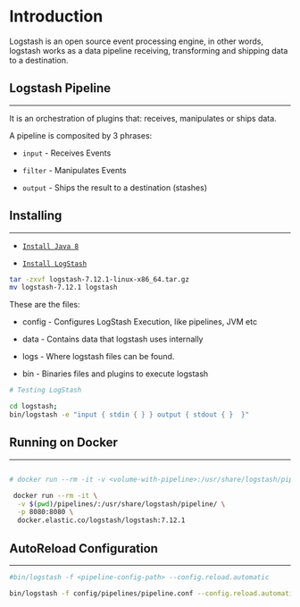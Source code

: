 # Introduction

Logstash is an open source event processing engine, in other words, logstash works as a data pipeline receiving, transforming and shipping data to a destination.

## Logstash Pipeline
---

It is an orchestration of plugins that: receives, manipulates or ships data.

A pipeline is composited by 3 phrases:

- `input` - Receives Events

- `filter` - Manipulates Events

- `output` - Ships the result to a destination (stashes)

## Installing
---

 - [`Install Java 8`](https://www.oracle.com/java/technologies/javase-downloads.html)

 - [`Install LogStash`](https://www.elastic.co/downloads/logstash)

 ```bash
tar -zxvf logstash-7.12.1-linux-x86_64.tar.gz
mv logstash-7.12.1 logstash
 ```

 These are the files:

 - config - Configures LogStash Execution, like pipelines, JVM etc
 
 - data - Contains data that logstash uses internally
 
 - logs - Where logstash files can be found.

 - bin - Binaries files and plugins to execute logstash

 ```bash
 # Testing LogStash

 cd logstash;
 bin/logstash -e "input { stdin { } } output { stdout { }  }"
 ```

 ## Running on Docker
 ---
```bash

# docker run --rm -it -v <volume-with-pipeline>:/usr/share/logstash/pipeline/ -p 8080:8080 docker.elastic.co/logstash/logstash:7.12.1

 docker run --rm -it \
  -v $(pwd)/pipelines/:/usr/share/logstash/pipeline/ \
  -p 8080:8080 \
  docker.elastic.co/logstash/logstash:7.12.1
```

## AutoReload Configuration
---

```bash
#bin/logstash -f <pipeline-config-path> --config.reload.automatic

bin/logstash -f config/pipelines/pipeline.conf --config.reload.automatic
```